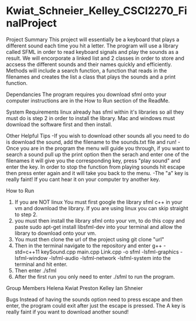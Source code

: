# Kwiat_Schneier_Kelley_CSCI2270_FinalProject

Project Summary
This project will essentially be a keyboard that plays a different sound each time you hit a letter. The program will use a library called SFML in order to read keyboard signals and play the sounds as a result. We will encorporate a linked list and 2 classes in order to store and accsess the different sounds and their names quickly and efficiently. Methods will include a search function, a function that reads in the filenames and creates the list a class that plays the sounds and a print function.  

Dependancies
The program requires you download sfml onto your computer instructions are in the How to Run section of the ReadMe.

System Requirements
linux already has sfml within it's libraries so all they must do is step 2 in order to install the library. Mac and windows must download the software first and then install. 

Other Helpful Tips
-If you wish to download other sounds all you need to do is download the sound, add the filename to the sounds.txt file and run! 
-Once you are in the program the menu will guide you through, if you want to search a sound pull up the print option then the serach and enter one of the filenames it will give you the corresponding key, press "play sound" and enter the key. In order to stop the function from playing sounds hit escape then press enter again and it will take you back to the menu. 
-The "a" key is really faint! If you cant hear it on your computer try another key.

How to Run
1. If you are NOT linux You must first google the library sfml c++ in your vm and download the library. If you are using linux you can skip straight to step 2.
2. you must then install the library sfml onto your vm, to do this copy and paste sudo apt-get install libsfml-dev into your terminal and allow the library to download onto your vm. 
3. You must then clone the url of the project using git clone "url" 
4. Then in the terminal navigate to the repository and enter g++ -std=c++11 keySound.cpp main.cpp Link.cpp -o sfml -lsfml-graphics -lsfml-window -lsfml-audio -lsfml-network -lsfml-system into the terminal and hit enter.
5. Then enter ./sfml 
6. After the first run you only need to enter ./sfml to run the program.

Group Members
Helena Kwiat
Preston Kelley 
Ian Shneier

Bugs
Instead of having the sounds option need to press escape and then enter, the program could exit after just the escape is pressed.
The A key is really faint if you want to download another sound!


